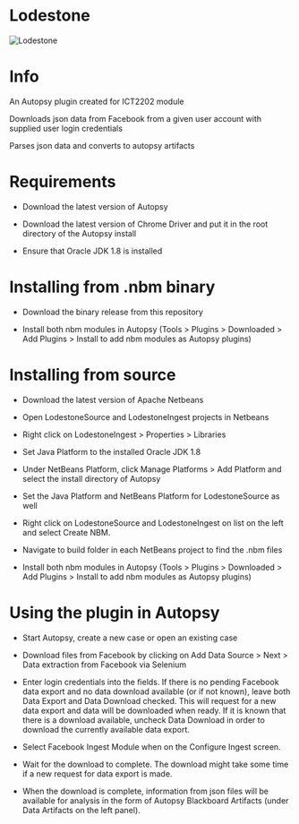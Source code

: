 # Lodestone
![Lodestone](https://user-images.githubusercontent.com/91124693/199466991-e15412e7-4da0-4b38-85d3-159c78024f90.png)
# Info
An Autopsy plugin created for ICT2202 module

Downloads json data from Facebook from a given user account with supplied user login credentials

Parses json data and converts to autopsy artifacts

# Requirements
- Download the latest version of Autopsy

- Download the latest version of Chrome Driver and put it in the root directory of the Autopsy install

- Ensure that Oracle JDK 1.8 is installed

# Installing from .nbm binary
- Download the binary release from this repository

- Install both nbm modules in Autopsy (Tools > Plugins > Downloaded > Add Plugins > Install to add nbm modules as Autopsy plugins)

# Installing from source
- Download the latest version of Apache Netbeans

- Open LodestoneSource and LodestoneIngest projects in Netbeans

- Right click on LodestoneIngest > Properties > Libraries

- Set Java Platform to the installed Oracle JDK 1.8

- Under NetBeans Platform, click Manage Platforms > Add Platform and select the install directory of Autopsy

- Set the Java Platform and NetBeans Platform for LodestoneSource as well

- Right click on LodestoneSource and LodestoneIngest on list on the left and select Create NBM.

- Navigate to build folder in each NetBeans project to find the .nbm files

- Install both nbm modules in Autopsy (Tools > Plugins > Downloaded > Add Plugins > Install to add nbm modules as Autopsy plugins)

# Using the plugin in Autopsy
- Start Autopsy, create a new case or open an existing case

- Download files from Facebook by clicking on Add Data Source > Next > Data extraction from Facebook via Selenium

- Enter login credentials into the fields. If there is no pending Facebook data export and no data download available (or if not known), leave both Data Export and Data Download checked. This will request for a new data export and data will be downloaded when ready. If it is known that there is a download available, uncheck Data Download in order to download the currently available data export.

- Select Facebook Ingest Module when on the Configure Ingest screen. 

- Wait for the download to complete. The download might take some time if a new request for data export is made.

- When the download is complete, information from json files will be available for analysis in the form of Autopsy Blackboard Artifacts (under Data Artifacts on the left panel).
